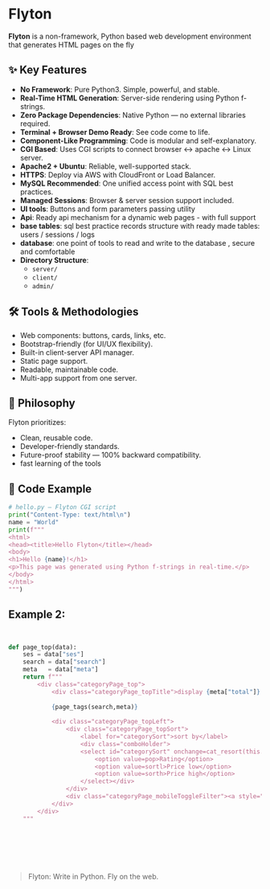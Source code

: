 
# Flyton

**Flyton** is a non-framework, Python based web development environment that generates HTML pages on the fly

## ✨ Key Features

- **No Framework**: Pure Python3. Simple, powerful, and stable.
- **Real-Time HTML Generation**: Server-side rendering using Python f-strings.
- **Zero Package Dependencies**: Native Python — no external libraries required.
- **Terminal + Browser Demo Ready**: See code come to life.
- **Component-Like Programming**: Code is modular and self-explanatory.
- **CGI Based**: Uses CGI scripts to connect browser ↔ apache ↔ Linux server.
- **Apache2 + Ubuntu**: Reliable, well-supported stack.
- **HTTPS**: Deploy via AWS with CloudFront or Load Balancer.
- **MySQL Recommended**: One unified access point with SQL best practices.
- **Managed Sessions**: Browser & server session support included.
- **UI tools**: Buttons and form parameters passing utility
- **Api**: Ready api mechanism for a dynamic web pages - with full support
- **base tables**: sql best practice records structure with ready made tables: users / sessions / logs 
- **database**: one point of tools to read and write to the database , secure and comfortable
- **Directory Structure**:
  - `server/`
  - `client/`
  - `admin/`

## 🛠 Tools & Methodologies

- Web components: buttons, cards, links, etc.
- Bootstrap-friendly (for UI/UX flexibility).
- Built-in client-server API manager.
- Static page support.
- Readable, maintainable code.
- Multi-app support from one server.

## 🤖 Philosophy

Flyton prioritizes:
- Clean, reusable code.
- Developer-friendly standards.
- Future-proof stability — 100% backward compatibility.
- fast learning of the tools

## 🚀 Code Example

```python
# hello.py — Flyton CGI script
print("Content-Type: text/html\n")
name = "World"
print(f""" 
<html>
<head><title>Hello Flyton</title></head>
<body>
<h1>Hello {name}!</h1>
<p>This page was generated using Python f-strings in real-time.</p>
</body>
</html>
""")
```



## Example 2:


```python


def page_top(data):
    ses = data["ses"]
    search = data["search"]
    meta   = data["meta"]
    return f"""
        <div class="categoryPage_top">
            <div class="categoryPage_topTitle">display {meta["total"]} products</div>
            
            {page_tags(search,meta)}
            
            <div class="categoryPage_topLeft">
                <div class="categoryPage_topSort">
                    <label for="categorySort">sort by</label>
                    <div class="comboHolder">
                    <select id="categorySort" onchange=cat_resort(this.value)>
                        <option value=pop>Rating</option>
                        <option value=sortl>Price low</option>
                        <option value=sorth>Price high</option>
                    </select></div>
                </div>
                <div class="categoryPage_mobileToggleFilter"><a style="cursor: pointer;" class="hasFilters" aria-controls="categoryPage_filterPanel" role="button">filters</a></div>
            </div>
        </div>           
    """








```


> Flyton: Write in Python. Fly on the web.
